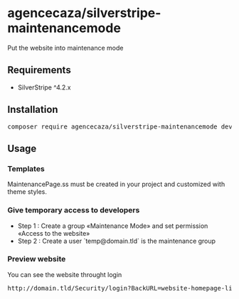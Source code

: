 <h1>agencecaza/silverstripe-maintenancemode</h1>

<p>Put the website into maintenance mode</p>

<h2>Requirements</h2>
<ul><li>SilverStripe ^4.2.x</li></ul>

<h2>Installation</h2>
<pre>composer require agencecaza/silverstripe-maintenancemode dev-master</pre>

<h2>Usage</h2>
<h3>Templates</h3>
<p>MaintenancePage.ss must be created in your project and customized with theme styles.</p>

<h3>Give temporary access to developers</h3>
<ul>
  <li>Step 1 : Create a group «Maintenance Mode» and set permission «Access to the website»</li>
  <li>Step 2 : Create a user `temp@domain.tld` is the maintenance group</li>
</ul>

<h3>Preview website</h3>
<p>You can see the website throught login</p>
<pre>http://domain.tld/Security/login?BackURL=website-homepage-link</pre>
